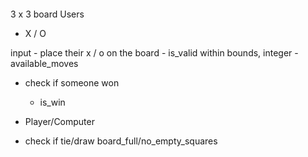 ####
3 x 3 board
Users
 - X / O

 input - place their x / o on the board
    - is_valid within bounds, integer
    - available_moves

- check if someone won
    - is_win
- Player/Computer

- check if tie/draw
    board_full/no_empty_squares
####
